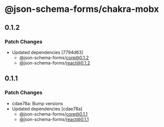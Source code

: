 # @json-schema-forms/chakra-mobx

## 0.1.2

### Patch Changes

- Updated dependencies [7794d63]
  - @json-schema-forms/core@0.1.2
  - @json-schema-forms/react@0.1.2

## 0.1.1

### Patch Changes

- cdae78a: Bump versions
- Updated dependencies [cdae78a]
  - @json-schema-forms/core@0.1.1
  - @json-schema-forms/react@0.1.1
